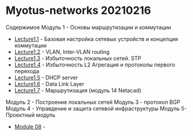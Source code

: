 # Myotus-networks 20210216

Cодержимое
Модуль 1 - Основы маршрутизации и коммутации
- [Lecture1.1](Module01/Lecture01/README.MD) - Базовая настройка сетевых устройств и концепция коммутации
- [Lecture1.2](Module01/Lecture02/README.MD) - VLAN, Inter-VLAN routing
- [Lecture1.3](Module01/Lecture03/README.MD) - Избыточность локальных сетей. STP
- [Lecture1.4](Module01/Lecture04/README.MD) - Избыточность L2 Агрегация и протоколы первого перехода
- [Lecture1.5](Module01/Lecture05/README.MD) - DHCP server
- [Lecture1.6](Module01/Lecture06/README.MD) - Data Link Layer
- [Lecture1.7](Module01/Lecture07/README.MD) - Маршрутизация (модуль 14 Netacad)


Модуль 2 - Построение локальных сетей
Модуль 3 - протокол BGP
Модуль 4 - Управдение и защита сетевой инфраструктуры
Модуль 5- Проектный модуль
- [Module 08](ModuleXX/LectureYY/README.MD) - 
